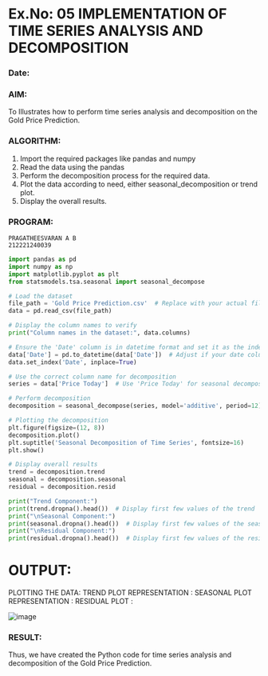 # Ex.No: 05  IMPLEMENTATION OF TIME SERIES ANALYSIS AND DECOMPOSITION
### Date: 


### AIM:
To Illustrates how to perform time series analysis and decomposition on the Gold Price Prediction.

### ALGORITHM:
1. Import the required packages like pandas and numpy
2. Read the data using the pandas
3. Perform the decomposition process for the required data.
4. Plot the data according to need, either seasonal_decomposition or trend plot.
5. Display the overall results.

### PROGRAM:
```
PRAGATHEESVARAN A B
212221240039
```
```python
import pandas as pd
import numpy as np
import matplotlib.pyplot as plt
from statsmodels.tsa.seasonal import seasonal_decompose

# Load the dataset
file_path = 'Gold Price Prediction.csv'  # Replace with your actual file path
data = pd.read_csv(file_path)

# Display the column names to verify
print("Column names in the dataset:", data.columns)

# Ensure the 'Date' column is in datetime format and set it as the index
data['Date'] = pd.to_datetime(data['Date'])  # Adjust if your date column is named differently
data.set_index('Date', inplace=True)

# Use the correct column name for decomposition
series = data['Price Today']  # Use 'Price Today' for seasonal decomposition

# Perform decomposition
decomposition = seasonal_decompose(series, model='additive', period=12)  # Adjust period as needed

# Plotting the decomposition
plt.figure(figsize=(12, 8))
decomposition.plot()
plt.suptitle('Seasonal Decomposition of Time Series', fontsize=16)
plt.show()

# Display overall results
trend = decomposition.trend
seasonal = decomposition.seasonal
residual = decomposition.resid

print("Trend Component:")
print(trend.dropna().head())  # Display first few values of the trend
print("\nSeasonal Component:")
print(seasonal.dropna().head())  # Display first few values of the seasonal
print("\nResidual Component:")
print(residual.dropna().head())  # Display first few values of the residual

```
# OUTPUT:

PLOTTING THE DATA:
TREND PLOT REPRESENTATION :
SEASONAL PLOT REPRESENTATION :
RESIDUAL PLOT :

![image](https://github.com/user-attachments/assets/b6e239cc-4370-4319-8f1d-735e5905d4b8)


### RESULT:
Thus, we have created the Python code for time series analysis and decomposition of the Gold Price Prediction.
